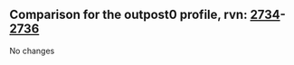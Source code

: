 ## Comparison for the outpost0 profile, rvn: [2734](https://github.com/PRO100KatYT/FortniteProfileRevisions/tree/main/profiles/outpost0/2734%20outpost0.json)-[2736](https://github.com/PRO100KatYT/FortniteProfileRevisions/tree/main/profiles/outpost0/2736%20outpost0.json)

No changes
